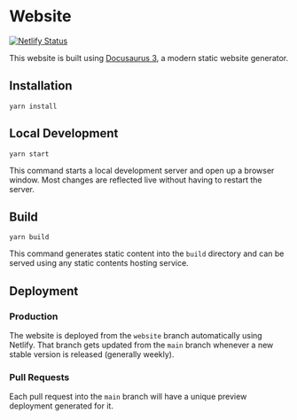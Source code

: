 # Website

[![Netlify Status](https://api.netlify.com/api/v1/badges/128d21c7-b2fe-45ad-b141-9878fcf5de3a/deploy-status)](https://app.netlify.com/sites/typescript-eslint/deploys)

This website is built using [Docusaurus 3](https://docusaurus.io), a modern static website generator.

## Installation

```console
yarn install
```

## Local Development

```console
yarn start
```

This command starts a local development server and open up a browser window. Most changes are reflected live without having to restart the server.

## Build

```console
yarn build
```

This command generates static content into the `build` directory and can be served using any static contents hosting service.

## Deployment

### Production

The website is deployed from the `website` branch automatically using Netlify.
That branch gets updated from the `main` branch whenever a new stable version is released (generally weekly).

### Pull Requests

Each pull request into the `main` branch will have a unique preview deployment generated for it.
